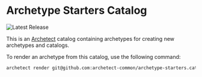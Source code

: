 # Archetype Starters Catalog

![Latest Release](https://img.shields.io/github/v/release/archetect-common/archetype-starters.catalog?style=flat-square&label=Latest%20Release&color=blue)

This is an [Archetect](https://archetect.github.io/) catalog containing
archetypes for creating new archetypes and catalogs.

To render an archetype from this catalog, use the following command:

```bash
archetect render git@github.com:archetect-common/archetype-starters.catalog.git#v1
```
